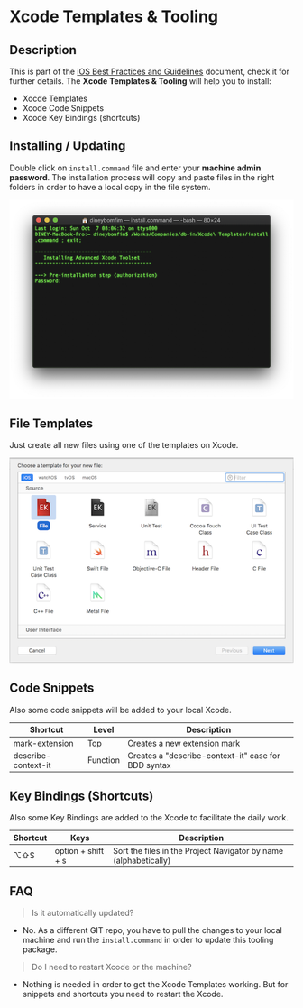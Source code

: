 # Xcode Templates & Tooling

## Description

This is part of the [iOS Best Practices and Guidelines](best-practices.md) document, check it for further details. The **Xcode Templates & Tooling** will help you to install:

- Xocde Templates
- Xcode Code Snippets
- Xcode Key Bindings (shortcuts)

## Installing / Updating

Double click on `install.command` file and enter your **machine admin password**.
The installation process will copy and paste files in the right folders in order to have a local copy in the file system.

![Workspace](assets/terminal.png)

## File Templates

Just create all new files using one of the templates on Xcode.

![Workspace](assets/xcode.png)

## Code Snippets

Also some code snippets will be added to your local Xcode.

Shortcut | Level | Description
------- | -------- | -----
mark-extension | Top | Creates a new extension mark
describe-context-it | Function | Creates a "describe-context-it" case for BDD syntax

## Key Bindings (Shortcuts)

Also some Key Bindings are added to the Xcode to facilitate the daily work.

Shortcut | Keys | Description
------- | -------- | -----
⌥⇧S | option + shift + s | Sort the files in the Project Navigator by name (alphabetically)

## FAQ

> Is it automatically updated?

- No. As a different GIT repo, you have to pull the changes to your local machine and run the `install.command` in order to update this tooling package.

> Do I need to restart Xcode or the machine?

- Nothing is needed in order to get the Xcode Templates working. But for snippets and shortcuts you need to restart the Xcode.
